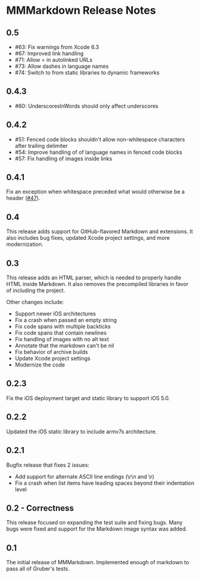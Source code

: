 # MMMarkdown Release Notes
## 0.5
 - #63: Fix warnings from Xcode 6.3
 - #67: Improved link handling
 - #71: Allow = in autolinked URLs
 - #73: Allow dashes in language names
 - #74: Switch to from static libraries to dynamic frameworks
 
## 0.4.3
 - #60: UnderscoresInWords should only affect underscores

## 0.4.2
 - #51: Fenced code blocks shouldn't allow non-whitespace characters after trailing delimiter
 - #54: Improve handling of of language names in fenced code blocks
 - #57: Fix handling of images inside links

## 0.4.1
Fix an exception when whitespace preceded what would otherwise be a header ([#47](https://github.com/mdiep/MMMarkdown/issues/47)).

## 0.4
This release adds support for GitHub-flavored Markdown and extensions. It also includes bug fixes, updated Xcode project settings, and more modernization. 

## 0.3
This release adds an HTML parser, which is needed to properly handle HTML inside Markdown. It also removes the precompiled libraries in favor of including the project.

Other changes include:

 - Support newer iOS architectures
 - Fix a crash when passed an empty string
 - Fix code spans with multiple backticks
 - Fix code spans that contain newlines
 - Fix handling of images with no alt text
 - Annotate that the markdown can't be nil
 - Fix behavior of archive builds
 - Update Xcode project settings
 - Modernize the code

## 0.2.3
Fix the iOS deployment target and static library to support iOS 5.0.

## 0.2.2
Updated the iOS static library to include armv7s architecture.

## 0.2.1
Bugfix release that fixes 2 issues:

 - Add support for alternate ASCII line endings (\r\n and \r)
 - Fix a crash when list items have leading spaces beyond their
   indentation level

## 0.2 - Correctness
This release focused on expanding the test suite and fixing bugs. Many bugs were fixed and support for the Markdown image syntax was added.

## 0.1
The initial release of MMMarkdown. Implemented enough of markdown to pass all of Gruber's tests.
